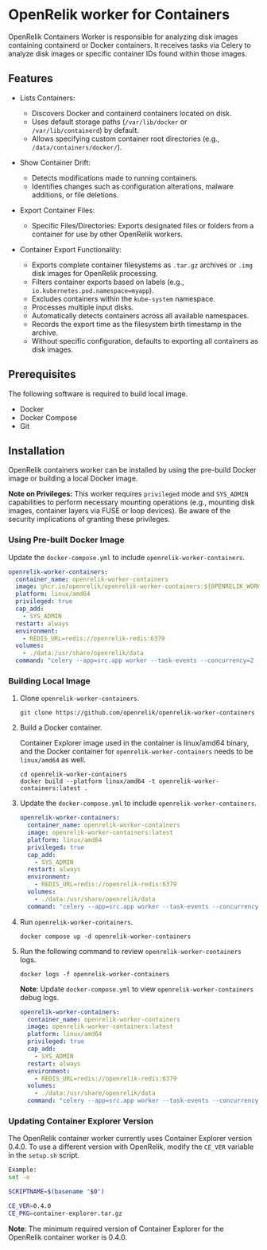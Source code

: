 # OpenRelik worker for Containers

OpenRelik Containers Worker is responsible for analyzing disk images containing containerd or Docker containers. It receives tasks via Celery to analyze disk images or specific container IDs found within those images.

## Features

- Lists Containers:
  - Discovers Docker and containerd containers located on disk.
  - Uses default storage paths (`/var/lib/docker` or `/var/lib/containerd`) by default.
  - Allows specifying custom container root directories (e.g., `/data/containers/docker/`).

- Show Container Drift:
  - Detects modifications made to running containers.
  - Identifies changes such as configuration alterations, malware additions, or file deletions.

- Export Container Files:
  - Specific Files/Directories: Exports designated files or folders from a container for use by other OpenRelik workers.

- Container Export Functionality:
  - Exports complete container filesystems as `.tar.gz` archives or `.img` disk images for OpenRelik processing.
  - Filters container exports based on labels (e.g., `io.kubernetes.pod.namespace=myapp`).
  - Excludes containers within the `kube-system` namespace.
  - Processes multiple input disks.
  - Automatically detects containers across all available namespaces.
  - Records the export time as the filesystem birth timestamp in the archive.
  - Without specific configuration, defaults to exporting all containers as disk images.

## Prerequisites

The following software is required to build local image.

- Docker
- Docker Compose
- Git

## Installation

OpenRelik containers worker can be installed by using the pre-build Docker image or building a
local Docker image.

**Note on Privileges:** This worker requires `privileged` mode and `SYS_ADMIN` capabilities to perform necessary mounting operations (e.g., mounting disk images, container layers via FUSE or loop devices). Be aware of the security implications of granting these privileges.


### Using Pre-built Docker Image

Update the `docker-compose.yml` to include `openrelik-worker-containers`.

```yaml
openrelik-worker-containers:
  container_name: openrelik-worker-containers
  image: ghcr.io/openrelik/openrelik-worker-containers:${OPENRELIK_WORKER_CONTAINERS_VERSION}
  platform: linux/amd64
  privileged: true
  cap_add:
    - SYS_ADMIN
  restart: always
  environment:
    - REDIS_URL=redis://openrelik-redis:6379
  volumes:
    - ./data:/usr/share/openrelik/data
  command: "celery --app=src.app worker --task-events --concurrency=2 --loglevel=INFO -Q openrelik-worker-containers"
```

### Building Local Image

1. Clone `openrelik-worker-containers`.

    ```shell
    git clone https://github.com/openrelik/openrelik-worker-containers
    ```

2. Build a Docker container.

    Container Explorer image used in the container is linux/amd64 binary, and the Docker container for
    `openrelik-worker-containers` needs to be `linux/amd64` as well.

    ```shell
    cd openrelik-worker-containers
    docker build --platform linux/amd64 -t openrelik-worker-containers:latest .
    ```

3. Update the `docker-compose.yml` to include `openrelik-worker-containers`.

    ```yaml
    openrelik-worker-containers:
      container_name: openrelik-worker-containers
      image: openrelik-worker-containers:latest
      platform: linux/amd64
      privileged: true
      cap_add:
        - SYS_ADMIN
      restart: always
      environment:
        - REDIS_URL=redis://openrelik-redis:6379
      volumes:
        - ./data:/usr/share/openrelik/data
      command: "celery --app=src.app worker --task-events --concurrency=2 --loglevel=INFO -Q openrelik-worker-containers"
    ```

4. Run `openrelik-worker-containers`.

    ```shell
    docker compose up -d openrelik-worker-containers
    ```

5. Run the following command to review `openrelik-worker-containers` logs.

    ```shell
    docker logs -f openrelik-worker-containers
    ```

    **Note**: Update `docker-compose.yml` to view `openrelik-worker-containers` debug logs.

    ```yaml
    openrelik-worker-containers:
      container_name: openrelik-worker-containers
      image: openrelik-worker-containers:latest
      platform: linux/amd64
      privileged: true
      cap_add:
        - SYS_ADMIN
      restart: always
      environment:
        - REDIS_URL=redis://openrelik-redis:6379
      volumes:
        - ./data:/usr/share/openrelik/data
      command: "celery --app=src.app worker --task-events --concurrency=2 --loglevel=DEBUG -Q openrelik-worker-containers"
    ```

### Updating Container Explorer Version

The OpenRelik container worker currently uses Container Explorer version 0.4.0. To use a different version with OpenRelik, modify the `CE_VER` variable in the `setup.sh` script.

```bash
Example:
set -e

SCRIPTNAME=$(basename "$0")

CE_VER=0.4.0
CE_PKG=container-explorer.tar.gz
```

**Note**: The minimum required version of Container Explorer for the OpenRelik container worker is 0.4.0.